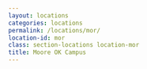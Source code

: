 ```yaml
---
layout: locations
categories: locations
permalink: /locations/mor/
location-id: mor
class: section-locations location-mor
title: Moore OK Campus
---
```

